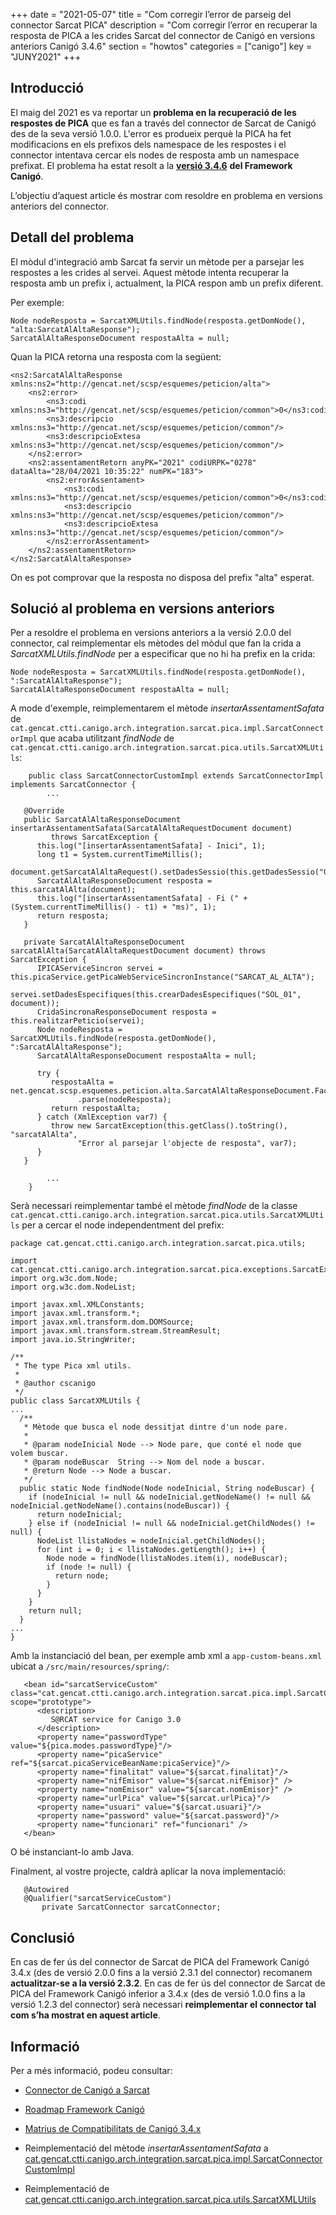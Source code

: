 +++
date        = "2021-05-07"
title       = "Com corregir l’error de parseig del connector Sarcat PICA"
description = "Com corregir l’error en recuperar la resposta de PICA a les crides Sarcat del connector de Canigó en versions anteriors Canigó 3.4.6"
section     = "howtos"
categories  = ["canigo"]
key         = "JUNY2021"
+++

## Introducció

El maig del 2021 es va reportar un **problema en la recuperació de les respostes de PICA** que es fan a través del connector
de Sarcat de Canigó des de la seva versió 1.0.0. L'error es produeix perquè la PICA ha fet modificacions en els prefixos
dels namespace de les respostes i el connector intentava cercar els nodes de resposta amb un namespace prefixat.
El problema ha estat resolt a la [**versió 3.4.6**](/noticies/2021-05-11-Resolucio_problema_connector_SARCAT_PICA/) **del Framework Canigó**.

L’objectiu d’aquest article és mostrar com resoldre en problema en versions anteriors del connector.


## Detall del problema

El mòdul d'integració amb Sarcat fa servir un mètode per a parsejar les respostes a les crides al servei.
Aquest mètode intenta recuperar la resposta amb un prefix i, actualment, la PICA respon amb un prefix diferent.

Per exemple:
```
Node nodeResposta = SarcatXMLUtils.findNode(resposta.getDomNode(), "alta:SarcatAlAltaResponse");
SarcatAlAltaResponseDocument respostaAlta = null;
```

Quan la PICA retorna una resposta com la següent:

```
<ns2:SarcatAlAltaResponse xmlns:ns2="http://gencat.net/scsp/esquemes/peticion/alta">
    <ns2:error>
        <ns3:codi xmlns:ns3="http://gencat.net/scsp/esquemes/peticion/common">0</ns3:codi>
        <ns3:descripcio xmlns:ns3="http://gencat.net/scsp/esquemes/peticion/common"/>
        <ns3:descripcioExtesa xmlns:ns3="http://gencat.net/scsp/esquemes/peticion/common"/>
    </ns2:error>
    <ns2:assentamentRetorn anyPK="2021" codiURPK="0278" dataAlta="28/04/2021 10:35:22" numPK="183">
        <ns2:errorAssentament>
            <ns3:codi xmlns:ns3="http://gencat.net/scsp/esquemes/peticion/common">0</ns3:codi>
            <ns3:descripcio xmlns:ns3="http://gencat.net/scsp/esquemes/peticion/common"/>
            <ns3:descripcioExtesa xmlns:ns3="http://gencat.net/scsp/esquemes/peticion/common"/>
        </ns2:errorAssentament>
    </ns2:assentamentRetorn>
</ns2:SarcatAlAltaResponse>
```

On es pot comprovar que la resposta no disposa del prefix "alta" esperat.


## Solució al problema en versions anteriors

Per a resoldre el problema en versions anteriors a la versió 2.0.0 del connector, cal reimplementar els mètodes del mòdul que fan
la crida a *SarcatXMLUtils.findNode* per a especificar que no hi ha prefix en la crida:

```
Node nodeResposta = SarcatXMLUtils.findNode(resposta.getDomNode(), ":SarcatAlAltaResponse");
SarcatAlAltaResponseDocument respostaAlta = null;
```

A mode d'exemple, reimplementarem el mètode *insertarAssentamentSafata* de
`cat.gencat.ctti.canigo.arch.integration.sarcat.pica.impl.SarcatConnectorImpl` que acaba utilitzant *findNode*
de `cat.gencat.ctti.canigo.arch.integration.sarcat.pica.utils.SarcatXMLUtils`:

```
    public class SarcatConnectorCustomImpl extends SarcatConnectorImpl implements SarcatConnector {
        ...

   @Override
   public SarcatAlAltaResponseDocument insertarAssentamentSafata(SarcatAlAltaRequestDocument document)
         throws SarcatException {
      this.log("[insertarAssentamentSafata] - Inici", 1);
      long t1 = System.currentTimeMillis();
      document.getSarcatAlAltaRequest().setDadesSessio(this.getDadesSessio("OP_INSERTAR_ASSENTAMENTS_SAFATA"));
      SarcatAlAltaResponseDocument resposta = this.sarcatAlAlta(document);
      this.log("[insertarAssentamentSafata] - Fi (" + (System.currentTimeMillis() - t1) + "ms)", 1);
      return resposta;
   }

   private SarcatAlAltaResponseDocument sarcatAlAlta(SarcatAlAltaRequestDocument document) throws SarcatException {
      IPICAServiceSincron servei = this.picaService.getPicaWebServiceSincronInstance("SARCAT_AL_ALTA");
      servei.setDadesEspecifiques(this.crearDadesEspecifiques("SOL_01", document));
      CridaSincronaResponseDocument resposta = this.realitzarPeticio(servei);
      Node nodeResposta = SarcatXMLUtils.findNode(resposta.getDomNode(), ":SarcatAlAltaResponse");
      SarcatAlAltaResponseDocument respostaAlta = null;

      try {
         respostaAlta = net.gencat.scsp.esquemes.peticion.alta.SarcatAlAltaResponseDocument.Factory
               .parse(nodeResposta);
         return respostaAlta;
      } catch (XmlException var7) {
         throw new SarcatException(this.getClass().toString(), "sarcatAlAlta",
               "Error al parsejar l'objecte de resposta", var7);
      }
   }

        ...
    }
```

Serà necessari reimplementar també el mètode *findNode* de la classe
`cat.gencat.ctti.canigo.arch.integration.sarcat.pica.utils.SarcatXMLUtils` per a cercar el node independentment del prefix:

```
package cat.gencat.ctti.canigo.arch.integration.sarcat.pica.utils;

import cat.gencat.ctti.canigo.arch.integration.sarcat.pica.exceptions.SarcatException;
import org.w3c.dom.Node;
import org.w3c.dom.NodeList;

import javax.xml.XMLConstants;
import javax.xml.transform.*;
import javax.xml.transform.dom.DOMSource;
import javax.xml.transform.stream.StreamResult;
import java.io.StringWriter;

/**
 * The type Pica xml utils.
 *
 * @author cscanigo
 */
public class SarcatXMLUtils {
...
  /**
   * Mètode que busca el node dessitjat dintre d'un node pare.
   *
   * @param nodeInicial Node --> Node pare, que conté el node que volem buscar.
   * @param nodeBuscar  String --> Nom del node a buscar.
   * @return Node --> Node a buscar.
   */
  public static Node findNode(Node nodeInicial, String nodeBuscar) {
    if (nodeInicial != null && nodeInicial.getNodeName() != null && nodeInicial.getNodeName().contains(nodeBuscar)) {
      return nodeInicial;
    } else if (nodeInicial != null && nodeInicial.getChildNodes() != null) {
      NodeList llistaNodes = nodeInicial.getChildNodes();
      for (int i = 0; i < llistaNodes.getLength(); i++) {
        Node node = findNode(llistaNodes.item(i), nodeBuscar);
        if (node != null) {
          return node;
        }
      }
    }
    return null;
  }
...
}

```

Amb la instanciació del bean, per exemple amb xml a `app-custom-beans.xml` ubicat a `/src/main/resources/spring/`:

```
   <bean id="sarcatServiceCustom" class="cat.gencat.ctti.canigo.arch.integration.sarcat.pica.impl.SarcatConnectorCustomImpl" scope="prototype">
      <description>
         S@RCAT service for Canigo 3.0
      </description>
      <property name="passwordType" value="${pica.modes.passwordType}"/>
      <property name="picaService" ref="${sarcat.picaServiceBeanName:picaService}"/>
      <property name="finalitat" value="${sarcat.finalitat}"/>
      <property name="nifEmisor" value="${sarcat.nifEmisor}" />
      <property name="nomEmisor" value="${sarcat.nomEmisor}" />
      <property name="urlPica" value="${sarcat.urlPica}"/>
      <property name="usuari" value="${sarcat.usuari}"/>
      <property name="password" value="${sarcat.password}"/>
      <property name="funcionari" ref="funcionari" />
   </bean>
```

O bé instanciant-lo amb Java.

Finalment, al vostre projecte, caldrà aplicar la nova implementació:

```
   @Autowired
   @Qualifier("sarcatServiceCustom")
       private SarcatConnector sarcatConnector;

```

## Conclusió

En cas de fer ús del connector de Sarcat de PICA del Framework Canigó 3.4.x (des de versió 2.0.0 fins a la versió 2.3.1 del connector)
recomanem **actualitzar-se a la versió 2.3.2**.
En cas de fer ús del connector de Sarcat de PICA del Framework Canigó  inferior a 3.4.x (des de versió 1.0.0 fins a la versió 1.2.3 del connector)
serà necessari **reimplementar el connector tal com s’ha mostrat en aquest article**.

## Informació

Per a més informació, podeu consultar:

- [Connector de Canigó a Sarcat](/canigo-documentacio-versions-34-integracio/modul-sarcat/)

- [Roadmap Framework Canigó](/canigo/roadmap/)

- [Matrius de Compatibilitats de Canigó 3.4.x](/canigo-download-related/matrius-compatibilitats/#canig%C3%B3-3-4-x)

- Reimplementació del mètode *insertarAssentamentSafata* a [cat.gencat.ctti.canigo.arch.integration.sarcat.pica.impl.SarcatConnectorCustomImpl](/related/canigo/howto/SARCAT/SarcatConnectorCustomImpl.java)

- Reimplementació de [cat.gencat.ctti.canigo.arch.integration.sarcat.pica.utils.SarcatXMLUtils](/related/canigo/howto/SARCAT/SarcatXMLUtils.java)
